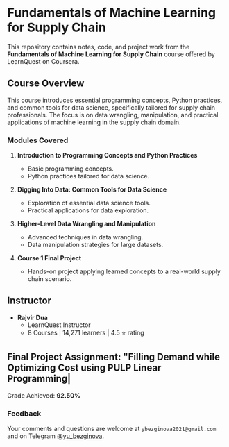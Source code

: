 # Fundamentals of Machine Learning for Supply Chain

This repository contains notes, code, and project work from the **Fundamentals of Machine Learning for Supply Chain** course offered by LearnQuest on Coursera.

## Course Overview

This course introduces essential programming concepts, Python practices, and common tools for data science, specifically tailored for supply chain professionals. The focus is on data wrangling, manipulation, and practical applications of machine learning in the supply chain domain.

### Modules Covered

1. **Introduction to Programming Concepts and Python Practices**
   - Basic programming concepts.
   - Python practices tailored for data science.

2. **Digging Into Data: Common Tools for Data Science**
   - Exploration of essential data science tools.
   - Practical applications for data exploration.

3. **Higher-Level Data Wrangling and Manipulation**
   - Advanced techniques in data wrangling.
   - Data manipulation strategies for large datasets.

4. **Course 1 Final Project**
   - Hands-on project applying learned concepts to a real-world supply chain scenario.

## Instructor

- **Rajvir Dua**
  - LearnQuest Instructor
  - 8 Courses | 14,271 learners | 4.5 ⭐ rating

## Final Project Assignment: "Filling Demand while Optimizing Cost using PULP Linear Programming|
Grade Achieved: **92.50%**

### **Feedback**
Your comments and questions are welcome at `ybezginova2021@gmail.com` and on Telegram [@yu_bezginova](https://t.me/ybezginova).


